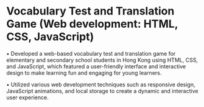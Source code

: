 # Vocabulary Test and Translation Game (Web development: HTML, CSS, JavaScript)

•	Developed a web-based vocabulary test and translation game for elementary and secondary school students in Hong Kong using HTML, CSS, and JavaScript, which featured a user-friendly interface and interactive design to make learning fun and engaging for young learners.

•	Utilized various web development techniques such as responsive design, JavaScript animations, and local storage to create a dynamic and interactive user experience.


